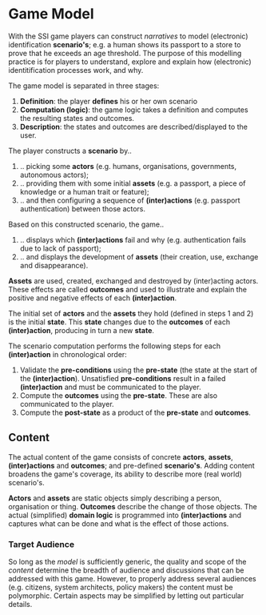 # Game Model
With the SSI game players can construct _narratives_ to model (electronic) identification **scenario's**; e.g. a human shows its passport to a store to prove that he exceeds an age threshold. The purpose of this modelling practice is for players to understand, explore and explain how (electronic) identitification processes work, and why.

The game model is separated in three stages:
1. **Definition**: the player **defines** his or her own scenario
2. **Computation (logic)**: the game logic takes a definition and computes the resulting states and outcomes.
3. **Description**: the states and outcomes are described/displayed to the user.

The player constructs a **scenario** by..
1. .. picking some **actors** (e.g. humans, organisations, governments, autonomous actors);
2. .. providing them with some initial **assets** (e.g. a passport, a piece of knowledge or a human trait or feature);
3. .. and then configuring a sequence of **(inter)actions** (e.g. passport authentication) between those actors. 

Based on this constructed scenario, the game..
1. .. displays which **(inter)actions** fail and why (e.g. authentication fails due to lack of passport);
2. .. and displays the development of **assets** (their creation, use, exchange and disappearance).

**Assets** are used, created, exchanged and destroyed by (inter)acting actors. These effects are called **outcomes** and used to illustrate and explain the positive and negative effects of each **(inter)action**. 

The initial set of **actors** and the **assets** they hold (defined in steps 1 and 2) is the initial **state**. This **state** changes due to the **outcomes** of each **(inter)action**, producing in turn a new **state**.

The scenario computation performs the following steps for each **(inter)action** in chronological order:
1. Validate the **pre-conditions** using the **pre-state** (the state at the start of the **(inter)action**). Unsatisfied **pre-conditions** result in a failed **(inter)action** and must be communicated to the player. 
2. Compute the **outcomes** using the **pre-state**. These are also communicated to the player.
3. Compute the **post-state** as a product of the **pre-state** and **outcomes**.

## Content
The actual content of the game consists of concrete **actors**, **assets**, **(inter)actions** and **outcomes**; and pre-defined **scenario's**. Adding content broadens the game's coverage, its ability to describe more (real world) scenario's. 

**Actors** and **assets** are static objects simply describing a person, organisation or thing. **Outcomes** describe the change of those objects. The actual (simplified) **domain logic** is programmed into **(inter)actions** and captures what can be done and what is the effect of those actions.

### Target Audience
So long as the _model_ is sufficiently generic, the quality and scope of the _content_ determine the breadth of audience and discussions that can be addressed with this game. However, to properly address several audiences (e.g. citizens, system architects, policy makers) the content must be polymorphic. Certain aspects may be simplified by letting out particular details. 
